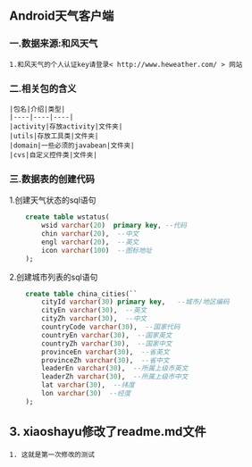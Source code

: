 ## Android天气客户端
### 一.数据来源:和风天气

    1.和风天气的个人认证key请登录< http://www.heweather.com/ > 网站
### 二.相关包的含义
    |包名|介绍|类型|
    |----|----|----|
    |activity|存放activity|文件夹|
    |utils|存放工具类|文件夹|
    |domain|一些必须的javabean|文件夹|
    |cvs|自定义控件类|文件夹|



### 三.数据表的创建代码
1.创建天气状态的sql语句
``` sql
    create table wstatus(
        wsid varchar(20)  primary key, --代码
        chin varchar(20),  --中文
        engl varchar(20),  --英文
        icon varchar(100)  --图标地址
    );
```

2.创建城市列表的sql语句
``` sql
    create table china_cities(``
        cityId varchar(30) primary key,   --城市/地区编码
        cityEn varchar(30),  --英文
        cityZh varchar(30),  --中文
        countryCode varchar(30),  --国家代码
        countryEn varchar(30),  --国家英文
        countryZh varchar(30),  --国家中文
        provinceEn varchar(30),  --省英文
        provinceZh varchar(30),  --省中文
        leaderEn varchar(30),  --所属上级市英文
        leaderZh varchar(30),  --所属上级市中文
        lat varchar(30),  --纬度
        lon varchar(30)  --经度
    );
```
## 3. xiaoshayu修改了readme.md文件
	1. 这就是第一次修改的测试
